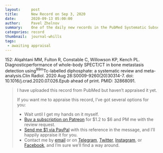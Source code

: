 ```yaml
---
layout:     post
title:      New Record on Sep 3, 2020
date:       2020-09-13 05:00:00
author:     Pavel Zhelnov
summary:    One of the daily new records in the PubMed Systematic Subset indexed by Sep 3, 2020.
categories: record
thumbnail:  journal-whills
tags:
 - awaiting appraisal
---
```


152: Alqahtani MM, Fulton R, Constable C, Willowson KP, Kench PL. Diagnosticperformance of whole-body SPECT/CT in bone metastasis detection using<sup>99m</sup>Tc-labelled diphosphate: a systematic review and meta-analysis.Clin Radiol. 2020 Aug 28:S0009-9260(20)30314-7. doi: 10.1016/j.crad.2020.07.026.Epub ahead of print. PMID: 32868091.


> I have uploaded this record from PubMed but haven’t appraised it yet.
>
> If you want me to appraise this record, I’ve got several options for you:
> * Wait until I get my hands on it myself.
> * [Buy a subscription on Patreon](https://patreon.com/zheln) for $1.2 to $6 and PM me with the review request.
> * [Send me $1 via PayPal](https://paypal.me/pjelnov) with this reference in the message, and I’ll happily appraise it for you.
> * Contact me by [email](mailto:pavel@zheln.com) or on [Telegram](https://t.me/drzhelnov), [Twitter](https://twitter.com/drzhelnov), [Instagram](https://instagram.com/igzheln), or [Facebook](https://facebook.com/drzhelnov), and I’m sure we’ll find a way around.
